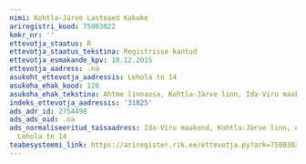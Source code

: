 ```yaml
---
nimi: Kohtla-Järve Lasteaed Kakuke
ariregistri_kood: 75003022
kmkr_nr: ''
ettevotja_staatus: R
ettevotja_staatus_tekstina: Registrisse kantud
ettevotja_esmakande_kpv: 18.12.2015
ettevotja_aadress: .na
asukoht_ettevotja_aadressis: Lehola tn 14
asukoha_ehak_kood: 120
asukoha_ehak_tekstina: Ahtme linnaosa, Kohtla-Järve linn, Ida-Viru maakond
indeks_ettevotja_aadressis: '31025'
ads_adr_id: 2754498
ads_ads_oid: .na
ads_normaliseeritud_taisaadress: Ida-Viru maakond, Kohtla-Järve linn, Ahtme linnaosa,
  Lehola tn 14
teabesysteemi_link: https://ariregister.rik.ee/ettevotja.py?ark=75003022&ref=rekvisiidid
---
```

